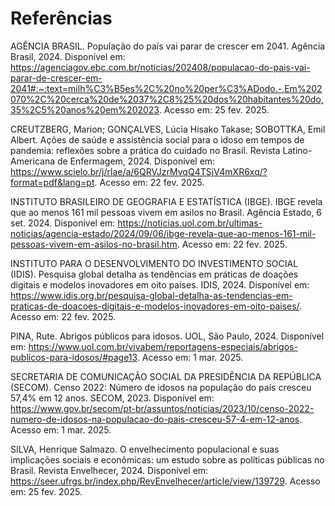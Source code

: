 # Referências

AGÊNCIA BRASIL. População do país vai parar de crescer em 2041. Agência Brasil, 2024. Disponível em: https://agenciagov.ebc.com.br/noticias/202408/populacao-do-pais-vai-parar-de-crescer-em-2041#:~:text=milh%C3%B5es%2C%20no%20per%C3%ADodo.-,Em%202070%2C%20cerca%20de%2037%2C8%25%20dos%20habitantes%20do,35%2C5%20anos%20em%202023. Acesso em: 25 fev. 2025.

CREUTZBERG, Marion; GONÇALVES, Lúcia Hisako Takase; SOBOTTKA, Emil Albert. Ações de saúde e assistência social para o idoso em tempos de pandemia: reflexões sobre a prática do cuidado no Brasil. Revista Latino-Americana de Enfermagem, 2024. Disponível em: https://www.scielo.br/j/rlae/a/6QRVJzrMvqQ4TSjV4mXR6xq/?format=pdf&lang=pt. Acesso em: 22 fev. 2025.

INSTITUTO BRASILEIRO DE GEOGRAFIA E ESTATÍSTICA (IBGE). IBGE revela que ao menos 161 mil pessoas vivem em asilos no Brasil. Agência Estado, 6 set. 2024. Disponível em: https://noticias.uol.com.br/ultimas-noticias/agencia-estado/2024/09/06/ibge-revela-que-ao-menos-161-mil-pessoas-vivem-em-asilos-no-brasil.htm. Acesso em: 22 fev. 2025.

INSTITUTO PARA O DESENVOLVIMENTO DO INVESTIMENTO SOCIAL (IDIS). Pesquisa global detalha as tendências em práticas de doações digitais e modelos inovadores em oito países. IDIS, 2024. Disponível em: https://www.idis.org.br/pesquisa-global-detalha-as-tendencias-em-praticas-de-doacoes-digitais-e-modelos-inovadores-em-oito-paises/. Acesso em: 22 fev. 2025.

PINA, Rute. Abrigos públicos para idosos. UOL, São Paulo, 2024. Disponível em: https://www.uol.com.br/vivabem/reportagens-especiais/abrigos-publicos-para-idosos/#page13. Acesso em: 1 mar. 2025.

SECRETARIA DE COMUNICAÇÃO SOCIAL DA PRESIDÊNCIA DA REPÚBLICA (SECOM). Censo 2022: Número de idosos na população do país cresceu 57,4% em 12 anos. SECOM, 2023. Disponível em: https://www.gov.br/secom/pt-br/assuntos/noticias/2023/10/censo-2022-numero-de-idosos-na-populacao-do-pais-cresceu-57-4-em-12-anos. Acesso em: 1 mar. 2025.

SILVA, Henrique Salmazo. O envelhecimento populacional e suas implicações sociais e econômicas: um estudo sobre as políticas públicas no Brasil. Revista Envelhecer, 2024. Disponível em: https://seer.ufrgs.br/index.php/RevEnvelhecer/article/view/139729. Acesso em: 25 fev. 2025.
